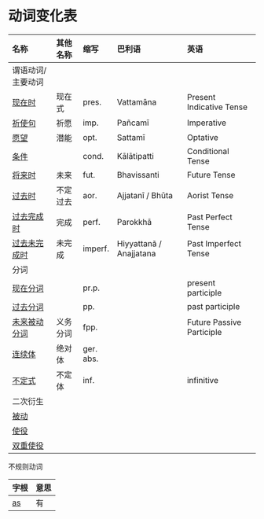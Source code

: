 # 动词变化表

| 名称 | 其他名称 | 缩写  | 巴利语 | 英语 |
| :--- | :--- | :--- | :--- | :--- |
| 谓语动词/主要动词 |  |  |  | |
| [现在时](present.md) | 现在式 | pres.  |Vattamāna| Present Indicative Tense |
| [祈使句](imp.md) | 祈愿 | imp.  |Pañcamī| Imperative |
| [愿望](opt.md) | 潜能 | opt.  |Sattamī| Optative |
| [条件](cond.md) |  | cond.  |Kālātipatti| Conditional Tense |
| [将来时](fut.md) | 未来 | fut.  |Bhavissanti| Future Tense |
| [过去时](aor.md) | 不定过去 | aor.  |Ajjatanī / Bhūta| Aorist Tense |
| [过去完成时](perf.md) | 完成 | perf.  |Parokkhā| Past Perfect Tense |
| [过去未完成时](impf.md) | 未完成 | imperf. | Hiyyattanã / Anajjatana | Past Imperfect Tense |
| 分词 |  |  |  |
| [现在分词](prp.md) |  | pr.p. | |present participle |
| [过去分词](pp.md) |  | pp. | |past participle |
| [未来被动分词](fpp.md) | 义务分词 | fpp. | |Future Passive Participle |
| [连续体](ger.md) | 绝对体 | ger.<br>abs. |  | |
| [不定式](inf.md) | 不定体 | inf. |  | infinitive |
| 二次衍生 |  |  |  |
| [被动]() |  |  |  |
| [使役]() |  |  |  |
| [双重使役]() |  |  |  |

不规则动词

| 字根 | 意思 |
| -- | -- |
| [as](as.md) | 有 |